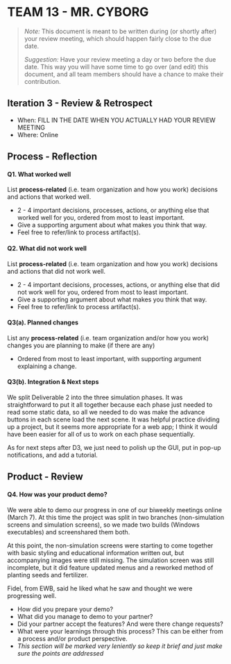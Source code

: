 # TEAM 13 - MR. CYBORG

 > _Note:_ This document is meant to be written during (or shortly after) your review meeting, which should happen fairly close to the due date.      
 >      
 > _Suggestion:_ Have your review meeting a day or two before the due date. This way you will have some time to go over (and edit) this document, and all team members should have a chance to make their contribution.


## Iteration 3 - Review & Retrospect

 * When: FILL IN THE DATE WHEN YOU ACTUALLY HAD YOUR REVIEW MEETING
 * Where: Online

## Process - Reflection


#### Q1. What worked well

List **process-related** (i.e. team organization and how you work) decisions and actions that worked well.


 * 2 - 4 important decisions, processes, actions, or anything else that worked well for you, ordered from most to least important.
 * Give a supporting argument about what makes you think that way.
 * Feel free to refer/link to process artifact(s).

#### Q2. What did not work well

List **process-related** (i.e. team organization and how you work) decisions and actions that did not work well.

 * 2 - 4 important decisions, processes, actions, or anything else that did not work well for you, ordered from most to least important.
 * Give a supporting argument about what makes you think that way.
 * Feel free to refer/link to process artifact(s).


#### Q3(a). Planned changes

List any **process-related** (i.e. team organization and/or how you work) changes you are planning to make (if there are any)

 * Ordered from most to least important, with supporting argument explaining a change.

#### Q3(b). Integration & Next steps
We split Deliverable 2 into the three simulation phases. It was straightforward to put it all together because each phase just needed to read some static data, so all we needed to do was make the advance buttons in each scene load the next scene. It was helpful practice dividing up a project, but it seems more appropriate for a web app; I think it would have been easier for all of us to work on each phase sequentially.

As for next steps after D3, we just need to polish up the GUI, put in pop-up notifications, and add a tutorial.

## Product - Review

#### Q4. How was your product demo?
We were able to demo our progress in one of our biweekly meetings online (March 7). At this time the project was split in two branches (non-simulation screens and simulation screens), so we made two builds (Windows executables) and screenshared them both.

At this point, the non-simulation screens were starting to come together with basic styling and educational information written out, but accompanying images were still missing. The simulation screen was still incomplete, but it did feature updated menus and a reworked method of planting seeds and fertilizer.

Fidel, from EWB, said he liked what he saw and thought we were progressing well.


 * How did you prepare your demo?
 * What did you manage to demo to your partner?
 * Did your partner accept the features? And were there change requests?
 * What were your learnings through this process? This can be either from a process and/or product perspective.
 * *This section will be marked very leniently so keep it brief and just make sure the points are addressed*
